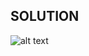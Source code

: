 ## SOLUTION

![alt text](https://raw.githubusercontent.com/DivyaGodayal/CoderChef-Kitchen/master/Images/Making-A-Large-Island.png)
